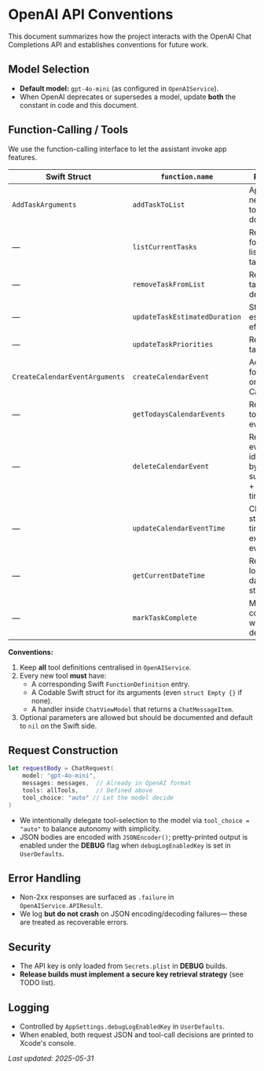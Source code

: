 # OpenAI API Conventions

This document summarizes how the project interacts with the OpenAI Chat Completions API and establishes conventions for future work.

## Model Selection
* **Default model:** `gpt-4o-mini` (as configured in `OpenAIService`).  
* When OpenAI deprecates or supersedes a model, update **both** the constant in code and this document.

## Function-Calling / Tools
We use the function-calling interface to let the assistant invoke app features.

| Swift Struct | `function.name` | Purpose |
|--------------|-----------------|---------|
| `AddTaskArguments` | `addTaskToList` | Append a new task to the to-do list |
| — | `listCurrentTasks` | Return formatted list of tasks |
| — | `removeTaskFromList` | Remove task by description |
| — | `updateTaskEstimatedDuration` | Store estimated effort |
| — | `updateTaskPriorities` | Re-order tasks |
| `CreateCalendarEventArguments` | `createCalendarEvent` | Add event for **today** on Google Calendar |
| — | `getTodaysCalendarEvents` | Read today's events |
| — | `deleteCalendarEvent` | Remove event identified by summary + start time |
| — | `updateCalendarEventTime` | Change start/end time for existing event |
| — | `getCurrentDateTime` | Return local date/time string |
| — | `markTaskComplete` | Mark task complete without deleting |

**Conventions:**
1. Keep **all** tool definitions centralised in `OpenAIService`.
2. Every new tool **must** have:
   * A corresponding Swift `FunctionDefinition` entry.
   * A Codable Swift struct for its arguments (even `struct Empty {}` if none).
   * A handler inside `ChatViewModel` that returns a `ChatMessageItem`.
3. Optional parameters are allowed but should be documented and default to `nil` on the Swift side.

## Request Construction
```swift
let requestBody = ChatRequest(
    model: "gpt-4o-mini",
    messages: messages,  // Already in OpenAI format
    tools: allTools,     // Defined above
    tool_choice: "auto" // Let the model decide
)
```
* We intentionally delegate tool-selection to the model via `tool_choice = "auto"` to balance autonomy with simplicity.
* JSON bodies are encoded with `JSONEncoder()`; pretty-printed output is enabled under the **DEBUG** flag when `debugLogEnabledKey` is set in `UserDefaults`.

## Error Handling
* Non-2xx responses are surfaced as `.failure` in `OpenAIService.APIResult`.
* We log **but do not crash** on JSON encoding/decoding failures— these are treated as recoverable errors.

## Security
* The API key is only loaded from `Secrets.plist` in **DEBUG** builds.  
* **Release builds must implement a secure key retrieval strategy** (see TODO list).

## Logging
* Controlled by `AppSettings.debugLogEnabledKey` in `UserDefaults`.  
* When enabled, both request JSON and tool-call decisions are printed to Xcode's console.

_Last updated: 2025-05-31_